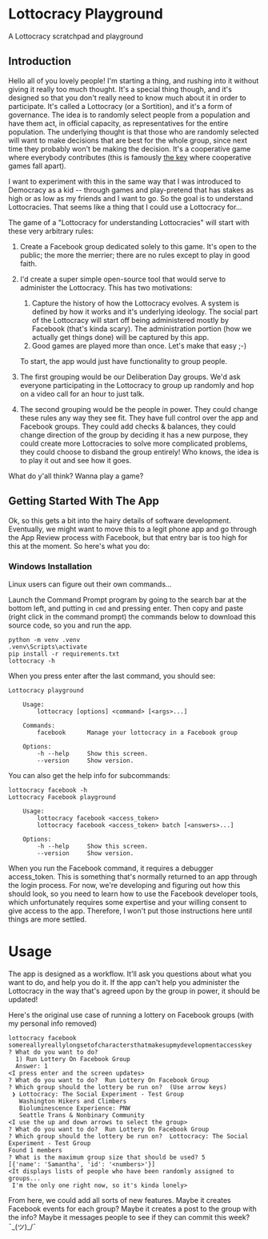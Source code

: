 # Lottocracy Playground

A Lottocracy scratchpad and playground

## Introduction

Hello all of you lovely people! I'm starting a thing, and rushing into it without giving it really too much thought.
It's a special thing though, and it's designed so that you don't really need to know much about it in order to
participate. It's called a Lottocracy (or a Sortition), and it's a form of governance. The idea is to randomly select
people from a population and have them act, in official capacity, as representatives for the entire population. The
underlying thought is that those who are randomly selected will want to make decisions that are best for the whole
group, since next time they probably won't be making the decision. It's a cooperative game where everybody contributes
(this is famously [the key](https://en.wikipedia.org/wiki/Shapley_value) where cooperative games fall apart).

I want to experiment with this in the same way that I was introduced to Democracy as a kid -- through games and
play-pretend that has stakes as high or as low as my friends and I want to go. So the goal is to understand
Lottocracies. That seems like a thing that I could use a Lottocracy for...

The game of a "Lottocracy for understanding Lottocracies" will start with these very arbitrary rules:

1) Create a Facebook group dedicated solely to this game. It's open to the public; the more the merrier; there are no
   rules except to play in good faith.
2) I'd create a super simple open-source tool that would serve to administer the Lottocracy. This has two motivations:
    1) Capture the history of how the Lottocracy evolves. A system is defined by how it works and it's underlying
       ideology. The social part of the Lottocracy will start off being administered mostly by Facebook (that's kinda
       scary). The administration portion (how we actually get things done) will be captured by this app.
    2) Good games are played more than once. Let's make that easy ;-)

   To start, the app would just have functionality to group people.
3) The first grouping would be our Deliberation Day groups. We'd ask everyone participating in the Lottocracy to group
   up randomly and hop on a video call for an hour to just talk.
4) The second grouping would be the people in power. They could change these rules any way they see fit. They have full
   control over the app and Facebook groups. They could add checks & balances, they could change direction of the group
   by deciding it has a new purpose, they could create more Lottocracies to solve more complicated problems, they could
   choose to disband the group entirely! Who knows, the idea is to play it out and see how it goes.

What do y'all think? Wanna play a game?

## Getting Started With The App

Ok, so this gets a bit into the hairy details of software development. Eventually, we might want to move this to a legit
phone app and go through the App Review process with Facebook, but that entry bar is too high for this at the moment. So
here's what you do:

### Windows Installation

Linux users can figure out their own commands...

Launch the Command Prompt program by going to the search bar at the bottom left, and putting in `cmd` and pressing
enter. Then copy and paste (right click in the command prompt) the commands below to download this source code, so you
and run the app.

```
python -m venv .venv
.venv\Scripts\activate
pip install -r requirements.txt
lottocracy -h
```

When you press enter after the last command, you should see:
```
Lottocracy playground

    Usage:
        lottocracy [options] <command> [<args>...]

    Commands:
        facebook      Manage your lottocracy in a Facebook group

    Options:
        -h --help     Show this screen.
        --version     Show version.
```

You can also get the help info for subcommands:
```
lottocracy facebook -h
Lottocracy Facebook playground

    Usage:
        lottocracy facebook <access_token>
        lottocracy facebook <access_token> batch [<answers>...]

    Options:
        -h --help     Show this screen.
        --version     Show version.
```

When you run the Facebook command, it requires a debugger access_token. This is something that's normally returned to 
an app through the login process. For now, we're developing and figuring out how this should look, so you need to learn
how to use the Facebook developer tools, which unfortunately requires some expertise and your willing consent to give 
access to the app. Therefore, I won't put those instructions here until things are more settled.

# Usage
The app is designed as a workflow. It'll ask you questions about what you want to do, and help you do it. If the app 
can't help you administer the Lottocracy in the way that's agreed upon by the group in power, it should be updated!

Here's the original use case of running a lottery on Facebook groups (with my personal info removed)
```
lottocracy facebook somereallyreallylongsetofcharactersthatmakesupmydevelopmentaccesskey
? What do you want to do?
  1) Run Lottery On Facebook Group
  Answer: 1
<I press enter and the screen updates>
? What do you want to do?  Run Lottery On Facebook Group
? Which group should the lottery be run on?  (Use arrow keys)
 ❯ Lottocracy: The Social Experiment - Test Group
   Washington Hikers and Climbers
   Bioluminescence Experience: PNW
   Seattle Trans & Nonbinary Community
<I use the up and down arrows to select the group>
? What do you want to do?  Run Lottery On Facebook Group
? Which group should the lottery be run on?  Lottocracy: The Social Experiment - Test Group
Found 1 members
? What is the maximum group size that should be used? 5
[{'name': 'Samantha', 'id': '<numbers>'}]
<It displays lists of people who have been randomly assigned to groups...
 I'm the only one right now, so it's kinda lonely>
```
From here, we could add all sorts of new features. Maybe it creates Facebook events for each group? Maybe it creates a 
post to the group with the info? Maybe it messages people to see if they can commit this week? ¯\_(ツ)_/¯